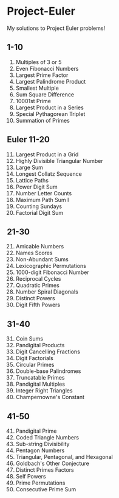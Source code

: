 # Project-Euler
My solutions to Project Euler problems!

## 1-10
1. Multiples of 3 or 5
2. Even Fibonacci Numbers
3. Largest Prime Factor
4. Largest Palindrome Product
5. Smallest Multiple
6. Sum Square Difference
7. 10001st Prime
8. Largest Product in a Series
9. Special Pythagorean Triplet
10. Summation of Primes	

## Euler 11-20
11.	Largest Product in a Grid	
12.	Highly Divisible Triangular Number	
13.	Large Sum	
14.	Longest Collatz Sequence	
15.	Lattice Paths	
16.	Power Digit Sum	
17.	Number Letter Counts	
18.	Maximum Path Sum I	
19.	Counting Sundays
20.	Factorial Digit Sum	

## 21-30
21.	Amicable Numbers	
22.	Names Scores
23.	Non-Abundant Sums	
24.	Lexicographic Permutations	
25.	1000-digit Fibonacci Number	
26.	Reciprocal Cycles
27.	Quadratic Primes	
28.	Number Spiral Diagonals	
29.	Distinct Powers	
30.	Digit Fifth Powers	

## 31-40
31.	Coin Sums	
32.	Pandigital Products	
33.	Digit Cancelling Fractions	
34.	Digit Factorials	
35.	Circular Primes
36.	Double-base Palindromes	
37.	Truncatable Primes	
38.	Pandigital Multiples	
39.	Integer Right Triangles	
40.	Champernowne's Constant

## 41-50
41.	Pandigital Prime	
42.	Coded Triangle Numbers	
43.	Sub-string Divisibility	
44.	Pentagon Numbers	
45.	Triangular, Pentagonal, and Hexagonal	
46.	Goldbach's Other Conjecture	
47.	Distinct Primes Factors	
48.	Self Powers
49.	Prime Permutations	
50.	Consecutive Prime Sum
